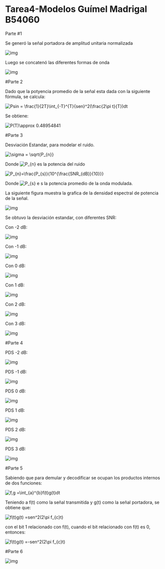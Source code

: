 # Tarea4-Modelos Guímel Madrigal B54060


Parte #1

Se generó la señal portadora de amplitud unitaria normalizada

![img](https://github.com/guimelst/Tarea4-Modelos/blob/master/ondaportadora.png)

Luego se concatenó las diferentes formas de onda

![img](https://github.com/guimelst/Tarea4-Modelos/blob/master/aa.png)

#Parte 2

Dado que la potyencia promedio de la señal esta dada con la siguiente fórmula, se calcula:

<img src="https://latex.codecogs.com/gif.latex?Psin&space;=&space;\frac{1}{2T}\int_{-T}^{T}{sen}^2(\frac{2\pi&space;t}{T})dt" title="Psin = \frac{1}{2T}\int_{-T}^{T}{sen}^2(\frac{2\pi t}{T})dt" /></a>

Se obtiene:

<img src="https://latex.codecogs.com/gif.latex?P(T)\approx&space;0.48954841" title="P(T)\approx 0.48954841" /></a>

#Parte 3

Desviación Estandar, para modelar el ruido.

<img src="https://latex.codecogs.com/gif.latex?\sigma&space;=&space;\sqrt{P_{n}}" title="\sigma = \sqrt{P_{n}}" /></a>

Donde <img src="https://latex.codecogs.com/gif.latex?P_{n}" title="P_{n}" /></a> es la potencia del ruido

<img src="https://latex.codecogs.com/gif.latex?P_{n}=\frac{P_{s}}{10^{\frac{SNR_{dB}}{10}}}" title="P_{n}=\frac{P_{s}}{10^{\frac{SNR_{dB}}{10}}}" /></a>

Donde <img src="https://latex.codecogs.com/gif.latex?P_{s}" title="P_{s}" /></a> e s la potencia promedio de la onda modulada.

La siguiente figura muestra la grafica de la densidad espectral de potencia de la señal.

![img](https://github.com/guimelst/Tarea4-Modelos/blob/master/P.png)

Se obtuvo la desviación estandar, con diferentes SNR:

Con -2 dB:

![img](https://github.com/guimelst/Tarea4-Modelos/blob/master/R-1.png)

Con -1 dB:

![img](https://github.com/guimelst/Tarea4-Modelos/blob/master/R-2.png)

Con 0 dB:

![img](https://github.com/guimelst/Tarea4-Modelos/blob/master/R00.png)

Con 1 dB:

![img](https://github.com/guimelst/Tarea4-Modelos/blob/master/R1.png)

Con 2 dB:

![img](https://github.com/guimelst/Tarea4-Modelos/blob/master/R2.png)

Con 3 dB:

![img](https://github.com/guimelst/Tarea4-Modelos/blob/master/R33.png)

#Parte 4

PDS -2 dB:

![img](https://github.com/guimelst/Tarea4-Modelos/blob/master/P-22.png)

PDS -1 dB:

![img](https://github.com/guimelst/Tarea4-Modelos/blob/master/P-11.png)

PDS 0 dB:

![img](https://github.com/guimelst/Tarea4-Modelos/blob/master/P00.png)

PDS 1 dB:

![img](https://github.com/guimelst/Tarea4-Modelos/blob/master/P11.png)

PDS 2 dB:

![img](https://github.com/guimelst/Tarea4-Modelos/blob/master/P22.png)

PDS 3 dB:

![img](https://github.com/guimelst/Tarea4-Modelos/blob/master/P33.png)

#Parte 5

Sabiendo que para demular y decodificar se ocupan los productos internos de dos funciones:

<img src="https://latex.codecogs.com/gif.latex?f,g&space;=\int_{a}^{b}f(t)g(t)dt" title="f,g =\int_{a}^{b}f(t)g(t)dt" /></a>

Teniendo a f(t) como la señal transmitida y g(t) como la señal portadora, se obtiene que:

<img src="https://latex.codecogs.com/gif.latex?f(t)g(t)&space;=sen^2(2\pi&space;f_{c}t)" title="f(t)g(t) =sen^2(2\pi f_{c}t)" /></a>

con el bit 1 relacionado con f(t), cuando el bit relacionado con f(t) es 0, entonces:

<img src="https://latex.codecogs.com/gif.latex?f(t)g(t)&space;=-sen^2(2\pi&space;f_{c}t)" title="f(t)g(t) =-sen^2(2\pi f_{c}t)" /></a>

#Parte 6

![img](https://github.com/guimelst/Tarea4-Modelos/blob/master/BERvsSNR.png?raw=true)
